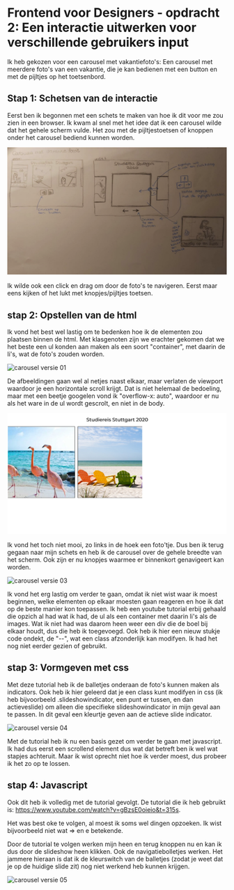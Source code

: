 # Frontend voor Designers - opdracht 2: Een interactie uitwerken voor verschillende gebruikers input

Ik heb gekozen voor een carousel met vakantiefoto's: Een carousel met meerdere foto's van een vakantie, die je kan bedienen met een button en met de pijltjes op het toetsenbord.

## Stap 1: Schetsen van de interactie

Eerst ben ik begonnen met een schets te maken van hoe ik dit voor me zou zien in een browser. Ik kwam al snel met het idee dat ik een carousel wilde dat het gehele scherm vulde. Het zou met de pijltjestoetsen of knoppen onder het carousel bediend kunnen worden.

![Interacties schets](img/interactieschets.jpg "Interactie schets")

Ik wilde ook een click en drag om door de foto's te navigeren. Eerst maar eens kijken of het lukt met knopjes/pijltjes toetsen.

## stap 2: Opstellen van de html

Ik vond het best wel lastig om te bedenken hoe ik de elementen zou plaatsen binnen de html. Met klasgenoten zijn we erachter gekomen dat we het beste een ul konden aan maken als een soort "container", met daarin de li's, wat de foto's zouden worden.

![carousel versie 01](img/stap01.jpg "Basis html")

De afbeeldingen gaan wel al netjes naast elkaar, maar verlaten de viewport waardoor je een horizontale scroll krijgt. Dat is niet helemaal de bedoeling, maar met een beetje googelen vond ik "overflow-x: auto", waardoor er nu als het ware in de ul wordt gescrolt, en niet in de body.

![carousel versie 02](img/stap02.jpg "scrollen in de ul")

Ik vond het toch niet mooi, zo links in de hoek een foto'tje. Dus ben ik terug gegaan naar mijn schets en heb ik de carousel over de gehele breedte van het scherm. Ook zijn er nu knopjes waarmee er binnenkort genavigeert kan worden.

![carousel versie 03](img/stap03.jpg "versie 3 vormgeving")

Ik vond het erg lastig om verder te gaan, omdat ik niet wist waar ik moest beginnen, welke elementen op elkaar moesten gaan reageren en hoe ik dat op de beste manier kon toepassen. Ik heb een youtube tutorial erbij gehaald die opzich al had wat ik had, de ul als een container met daarin li's als de images. Wat ik niet had was daarom heen weer een div die de boel bij elkaar houdt, dus die heb ik toegevoegd. Ook heb ik hier een nieuw stukje code ondekt, de "--", wat een class afzonderlijk kan modifyen. Ik had het nog niet eerder gezien of gebruikt.



## stap 3: Vormgeven met css

 Met deze tutorial heb ik de balletjes onderaan de foto's kunnen maken als indicators. Ook heb ik hier geleerd dat je een class kunt modifyen in css (ik heb bijvoorbeeld .slideshowindicator, een punt er tussen, en dan actieveslide) om alleen die specifieke slideshowindicator in mijn geval aan te passen. In dit geval een kleurtje geven aan de actieve slide indicator.

![carousel versie 04](img/stap04.jpg "versie 4 vormgeving")

Met de tutorial heb ik nu een basis gezet om verder te gaan met javascript. Ik had dus eerst een scrollend element dus wat dat betreft ben ik wel wat stapjes achteruit. Maar ik wist oprecht niet hoe ik verder moest, dus probeer ik het zo op te lossen.

## stap 4: Javascript

Ook dit heb ik volledig met de tutorial gevolgt. De tutorial die ik heb gebruikt is: https://www.youtube.com/watch?v=gBzsE0oieio&t=315s.

Het was best oke te volgen, al moest ik soms wel dingen opzoeken. Ik wist bijvoorbeeld niet wat => en e betekende.

Door de tutorial te volgen werken mijn heen en terug knoppen nu en kan ik dus door de slideshow heen klikken. Ook de navigatiebolletjes werken. Het jammere hieraan is dat ik de kleurswitch van de balletjes (zodat je weet dat je op de huidige slide zit) nog niet werkend heb kunnen krijgen.

![carousel versie 05](img/stap05.jpg "versie 5 vormgeving")


